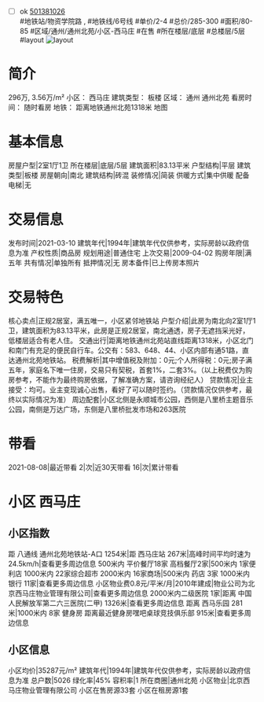 - [ ] ok [501381026](https://bj.5i5j.com/ershoufang/501381026.html)  
 #地铁站/物资学院路 ,  #地铁线/6号线
#单价/2-4 #总价/285-300 #面积/80-85   #区域/通州/通州北苑/小区-西马庄 #在售 #所在楼层/底层 #总楼层/5层 #layout 
![layout](http://image2a.5i5j.com/bdir/layout/6d7ce99b703048219cc8c8bf66b5f22e.jpg_P5.jpg) 
# 简介 
 296万,  3.56万/m² 
小区： 西马庄
建筑类型： 板楼
区域： 通州 通州北苑
看房时间： 随时看房
地铁： 距离地铁通州北苑1318米 地图
# 基本信息 
 房屋户型|2室1厅1卫
所在楼层|底层/5层
建筑面积|83.13平米
户型结构|平层
建筑类型|板楼
房屋朝向|南北
建筑结构|砖混
装修情况|简装
供暖方式|集中供暖
配备电梯|无
# 交易信息 
 发布时间|2021-03-10
建筑年代|1994年|建筑年代仅供参考，实际房龄以政府信息为准
产权性质|商品房
规划用途|普通住宅
上次交易|2009-04-02
购房年限|满五年
共有情况|单独所有
抵押情况|无
房本备件|已上传房本照片
# 交易特色 
 核心卖点|正规2居室，满五唯一，小区紧邻地铁站
户型介绍|此房为南北向2室1厅1卫，建筑面积为83.13平米，此房是正规2居室，南北通透，房子无遮挡采光好，低楼层适合有老人住。
交通出行|距离地铁通州北苑站直线距离1318米，小区北门和南门有充足的便民自行车。公交有：583、648、44、小区内部有通51路，直达通州北苑地铁站。
税费解析|其中增值税及附加：0元;个人所得税：0元;房子满五年，家庭名下唯一住房，交易只有契税，首套1%，二套3%。（以上税费仅为购房参考，不能作为最终购房依据，了解准确方案，请咨询经纪人）
贷款情况|业主接受：均可。业主变现诚心出售，看好了可以随时签约。（贷款情况仅供参考，最终以实际情况为准）
周边配套|小区北侧是永顺城市公园，西侧是八里桥主题音乐公园，南侧是万达广场，东侧是八里桥批发市场和263医院
# 带看 
 2021-08-08|最近带看	 2|次|近30天带看	 16|次|累计带看
# 小区 西马庄
## 小区指数 
 距 八通线 通州北苑地铁站-A口 1254米|距 西马庄站 267米|高峰时间平均时速为24.5km/h|查看更多周边信息
500米内 平价餐厅18家
高档餐厅2家|500米内 1家便利店
1000米内 22家综合超市
2000米内 16家商场|500米内 药店 3家
1000米内 银行 11家|查看更多周边信息
小区物业费0.8元/平米/月|2010年建成|物业公司为北京西马庄物业管理有限公司|查看更多周边信息
2000米内二级医院 1家|距离 中国人民解放军第二六三医院(二甲)  1326米|查看更多周边信息
距离 西马乐园 281米|1000米内 8家 健身房
距离最近健身房嘿吧桌球竞技俱乐部 915米|查看更多周边信息
## 小区信息 
 小区均价|35287元/m²
建筑年代|1994年|建筑年代仅供参考，实际房龄以政府信息为准
总户数|5026
绿化率|45%
容积率|1
所在商圈|通州北苑
小区物业|北京西马庄物业管理有限公司
小区在售房源33套
小区在租房源1套
